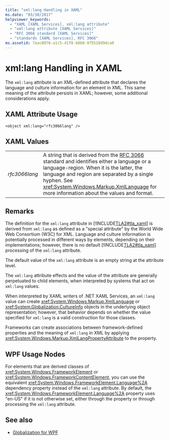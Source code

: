 ```yaml
---
title: "xml:lang Handling in XAML"
ms.date: "03/30/2017"
helpviewer_keywords: 
  - "XAML [XAML Services], xml:lang attribute"
  - "xml:lang attribute [XAML Services]"
  - "RFC 3066 standard [XAML Services]"
  - "standards [XAML Services], RFC 3066"
ms.assetid: 7aac0078-a1c5-41f8-b8b0-975510d9dca0
---
```

# xml:lang Handling in XAML

The `xml:lang` attribute is an XML-defined attribute that declares the language and culture information for an element in XML. This same meaning of the attribute persists in XAML; however, some additional considerations apply.

## XAML Attribute Usage

```xaml
<object xml:lang="rfc3066lang" />
```

## XAML Values

|||
|-|-|
|*rfc3066lang*|A string that is derived from the [RFC 3066](https://www.ietf.org/rfc/rfc3066.txt) standard and identifies either a language or a language-region. When it is the latter, the language and region are separated by a single hyphen. See <xref:System.Windows.Markup.XmlLanguage> for more information about the values and format.|

## Remarks

The definition for the `xml:lang` attribute in [!INCLUDE[TLA2#tla_xaml](../includes/tla2sharptla-xaml-md.md)] is derived from `xml:lang` as defined as a "special attribute" by the World Wide Web Consortium (W3C) for XML. Language and culture information is potentially processed in different ways by elements, depending on their implementations; however, there is no default [!INCLUDE[TLA2#tla_xaml](../includes/tla2sharptla-xaml-md.md)] processing of the `xml:lang` attribute.

The default value of the `xml:lang` attribute is an empty string at the attribute level.

The `xml:lang` attribute effects and the value of the attribute are generally perpetuated to child elements, when interpreted by systems that act on `xml:lang` values.

When interpreted by XAML writers of .NET XAML Services, an `xml:lang` value can create <xref:System.Windows.Markup.XmlLanguage> or <xref:System.Globalization.CultureInfo> objects in the underlying object representation; however, that behavior depends on whether the value specified for `xml:lang` is a valid construction for those classes.

Frameworks can create associations between framework-defined properties and the meaning of `xml:lang` in XML by applying <xref:System.Windows.Markup.XmlLangPropertyAttribute> to the property.

## WPF Usage Nodes

For elements that are derived classes of <xref:System.Windows.FrameworkElement> or <xref:System.Windows.FrameworkContentElement>, you can use the equivalent <xref:System.Windows.FrameworkElement.Language%2A> dependency property instead of the `xml:lang` attribute. By default, the <xref:System.Windows.FrameworkElement.Language%2A> property uses "en-US" if it is not otherwise set, either through the property or through processing the `xml:lang` attribute.

## See also

- [Globalization for WPF](../../framework/wpf/advanced/globalization-for-wpf.md)
